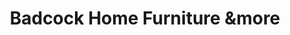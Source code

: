 ---
title: "Badcock Home Furniture &more"
url: /dunn/badcock-home-furniture-andmore/
shop: furniture
---